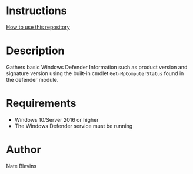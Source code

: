 # Instructions
[How to use this repository](../../README.md)

# Description

Gathers basic Windows Defender Information such as product version and signature version using the built-in cmdlet `Get-MpComputerStatus` found in the defender module.

# Requirements

* Windows 10/Server 2016 or higher
* The Windows Defender service must be running

# Author
Nate Blevins